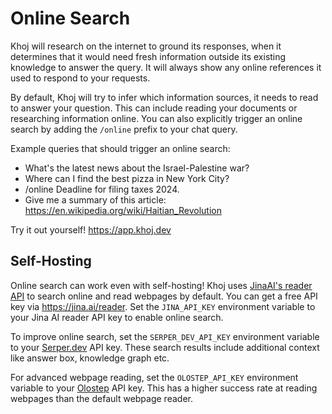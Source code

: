 # Online Search

Khoj will research on the internet to ground its responses, when it determines that it would need fresh information outside its existing knowledge to answer the query. It will always show any online references it used to respond to your requests.

By default, Khoj will try to infer which information sources, it needs to read to answer your question. This can include reading your documents or researching information online. You can also explicitly trigger an online search by adding the `/online` prefix to your chat query.

Example queries that should trigger an online search:
- What's the latest news about the Israel-Palestine war?
- Where can I find the best pizza in New York City?
- /online Deadline for filing taxes 2024.
- Give me a summary of this article: https://en.wikipedia.org/wiki/Haitian_Revolution

Try it out yourself! https://app.khoj.dev

## Self-Hosting

Online search can work even with self-hosting! Khoj uses [JinaAI's reader API](https://jina.ai/reader/) to search online and read webpages by default. You can get a free API key via https://jina.ai/reader. Set the `JINA_API_KEY` environment variable to your Jina AI reader API key to enable online search.

To improve online search, set the `SERPER_DEV_API_KEY` environment variable to your [Serper.dev](https://serper.dev/) API key. These search results include additional context like answer box, knowledge graph etc.

For advanced webpage reading, set the `OLOSTEP_API_KEY` environment variable to your [Olostep](https://www.olostep.com/) API key. This has a higher success rate at reading webpages than the default webpage reader.
